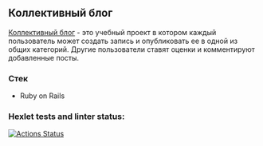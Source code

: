 ## Коллективный блог
[Коллективный блог](https://rails-project-64-qd2h.onrender.com/) - это учебный проект в котором каждый пользователь может создать запись и опубликовать ее в одной из общих категорий. Другие пользователи ставят оценки и комментируют добавленные посты.

### Стек
- Ruby on Rails

### Hexlet tests and linter status:
[![Actions Status](https://github.com/mikhailkaryamin/rails-project-64/actions/workflows/hexlet-check.yml/badge.svg)](https://github.com/mikhailkaryamin/rails-project-64/actions)